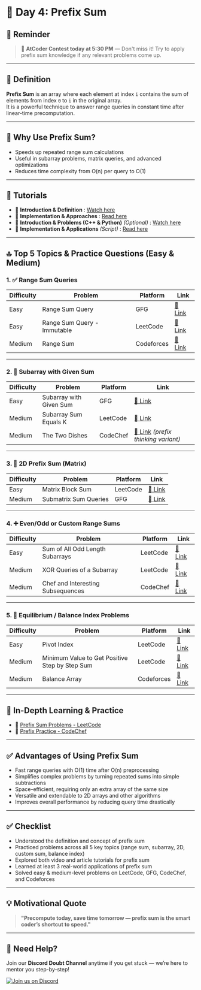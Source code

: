 # 🧭 Day 4: Prefix Sum

## 📅 Reminder  
> 🚨 **AtCoder Contest today at 5:30 PM** — Don't miss it! Try to apply prefix sum knowledge if any relevant problems come up.

---

## 📖 Definition
**Prefix Sum** is an array where each element at index `i` contains the sum of elements from index `0` to `i` in the original array.  
It is a powerful technique to answer range queries in constant time after linear-time precomputation.

---

## 🚀 Why Use Prefix Sum?
- Speeds up repeated range sum calculations  
- Useful in subarray problems, matrix queries, and advanced optimizations  
- Reduces time complexity from O(n) per query to O(1)  

---

## 🎥 Tutorials
- 🔗 **Introduction & Definition** : [Watch here](https://www.youtube.com/watch?v=yuws7YK0Yng)  
- 🔗 **Implementation & Approaches** : [Read here](https://takeuforward.org/data-structure/prefix-sum-technique/)  
- 🔗 **Introduction & Problems (C++ & Python)** *(Optional)* : [Watch here](https://youtu.be/PhgtNY_-CiY?si=VmPhhwEYHh-L5GZU)  
- 🔗 **Implementation & Applications** *(Script)* : [Read here](https://www.geeksforgeeks.org/prefix-sum-array-implementation-applications-competitive-programming/)  

---

## 🔝 Top 5 Topics & Practice Questions (Easy & Medium)

### 1. ✅ Range Sum Queries

| Difficulty | Problem | Platform | Link |
|------------|---------|----------|------|
| Easy       | Range Sum Query | GFG | [🔗 Link](https://www.geeksforgeeks.org/prefix-sum-array-implementation-applications-competitive-programming/) |
| Easy       | Range Sum Query - Immutable | LeetCode | [🔗 Link](https://leetcode.com/problems/range-sum-query-immutable/) |
| Medium     | Range Sum | Codeforces | [🔗 Link](https://codeforces.com/problemset/problem/817/C) |

---

### 2. 🔄 Subarray with Given Sum

| Difficulty | Problem | Platform | Link |
|------------|---------|----------|------|
| Easy       | Subarray with Given Sum | GFG | [🔗 Link](https://practice.geeksforgeeks.org/problems/subarray-with-given-sum/0) |
| Medium     | Subarray Sum Equals K | LeetCode | [🔗 Link](https://leetcode.com/problems/subarray-sum-equals-k/) |
| Medium     | The Two Dishes | CodeChef | [🔗 Link](https://www.codechef.com/problems/TWODISHES) *(prefix thinking variant)* |

---

### 3. 🧮 2D Prefix Sum (Matrix)

| Difficulty | Problem | Platform | Link |
|------------|---------|----------|------|
| Easy       | Matrix Block Sum | LeetCode | [🔗 Link](https://leetcode.com/problems/matrix-block-sum/) |
| Medium     | Submatrix Sum Queries | GFG | [🔗 Link](https://www.geeksforgeeks.org/submatrix-sum-queries/) |

---

### 4. ➕ Even/Odd or Custom Range Sums

| Difficulty | Problem | Platform | Link |
|------------|---------|----------|------|
| Easy       | Sum of All Odd Length Subarrays | LeetCode | [🔗 Link](https://leetcode.com/problems/sum-of-all-odd-length-subarrays/) |
| Medium     | XOR Queries of a Subarray | LeetCode | [🔗 Link](https://leetcode.com/problems/xor-queries-of-a-subarray/) |
| Medium     | Chef and Interesting Subsequences | CodeChef | [🔗 Link](https://www.codechef.com/problems/CIELNUM1) |

---

### 5. 🧠 Equilibrium / Balance Index Problems

| Difficulty | Problem | Platform | Link |
|------------|---------|----------|------|
| Easy       | Pivot Index | LeetCode | [🔗 Link](https://leetcode.com/problems/find-pivot-index/) |
| Medium     | Minimum Value to Get Positive Step by Step Sum | LeetCode | [🔗 Link](https://leetcode.com/problems/minimum-value-to-get-positive-step-by-step-sum/) |
| Medium     | Balance Array | Codeforces | [🔗 Link](https://codeforces.com/contest/1343/problem/C) |

---

## 📘 In-Depth Learning & Practice
- 🔗 [Prefix Sum Problems - LeetCode](https://leetcode.com/problem-list/prefix-sum/)  
- 🔗 [Prefix Practice - CodeChef](https://www.codechef.com/practice/prefix-sums)  

---

## ✅ Advantages of Using Prefix Sum
- Fast range queries with O(1) time after O(n) preprocessing  
- Simplifies complex problems by turning repeated sums into simple subtractions  
- Space-efficient, requiring only an extra array of the same size  
- Versatile and extendable to 2D arrays and other algorithms  
- Improves overall performance by reducing query time drastically  

---

## ✅ Checklist

- Understood the definition and concept of prefix sum  
- Practiced problems across all 5 key topics (range sum, subarray, 2D, custom sum, balance index)  
- Explored both video and article tutorials for prefix sum  
- Learned at least 3 real-world applications of prefix sum  
- Solved easy & medium-level problems on LeetCode, GFG, CodeChef, and Codeforces  

---

## 💡 Motivational Quote

> **"Precompute today, save time tomorrow — prefix sum is the smart coder’s shortcut to speed."**

---

## 🔔 Need Help?

Join our **Discord Doubt Channel** anytime if you get stuck — we’re here to mentor you step-by-step!

[![Join us on Discord](https://img.icons8.com/color/48/discord-logo.png)](https://discord.gg/D3jDzyAE)


